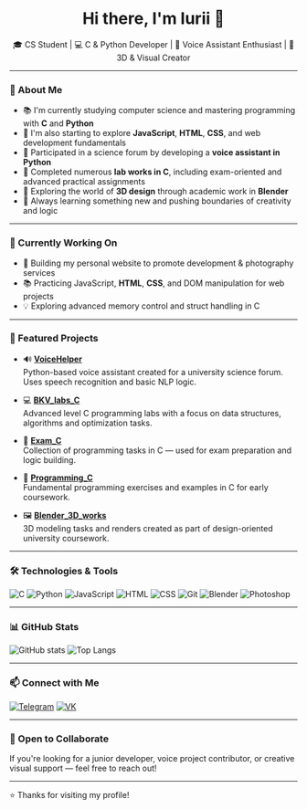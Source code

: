 <h1 align="center">Hi there, I'm Iurii 👋</h1>

<p align="center">
  🎓 CS Student | 💻 C & Python Developer | 🎤 Voice Assistant Enthusiast | 🎨 3D & Visual Creator
</p>

---

### 🧠 About Me

- 📚 I'm currently studying computer science and mastering programming with **C** and **Python**
- 🌱 I'm also starting to explore **JavaScript**, **HTML**, **CSS**, and web development fundamentals
- 🤖 Participated in a science forum by developing a **voice assistant in Python**
- 🧪 Completed numerous **lab works in C**, including exam-oriented and advanced practical assignments
- 🎨 Exploring the world of **3D design** through academic work in **Blender**
- 🧰 Always learning something new and pushing boundaries of creativity and logic

---

### 🧩 Currently Working On

- 🧱 Building my personal website to promote development & photography services  
- 📚 Practicing JavaScript, **HTML**, **CSS**, and DOM manipulation for web projects  
- 💡 Exploring advanced memory control and struct handling in C  

---

### 📂 Featured Projects

- 🔊 **[VoiceHelper](https://github.com/yurbas-art/VoiceHelper)**  
  Python-based voice assistant created for a university science forum. Uses speech recognition and basic NLP logic.

- 💻 **[BKV_labs_C](https://github.com/yurbas-art/BKV_labs_C)**  
  Advanced level C programming labs with a focus on data structures, algorithms and optimization tasks.

- 🧮 **[Exam_C](https://github.com/yurbas-art/Exam_C)**  
  Collection of programming tasks in C — used for exam preparation and logic building.

- 📘 **[Programming_C](https://github.com/yurbas-art/Programming_C)**  
  Fundamental programming exercises and examples in C for early coursework.

- 🖼️ **[Blender_3D_works](https://github.com/yurbas-art/Blender_3D_works)**  
  3D modeling tasks and renders created as part of design-oriented university coursework.

---

### 🛠️ Technologies & Tools

![C](https://img.shields.io/badge/-C-000?style=flat&logo=c)
![Python](https://img.shields.io/badge/-Python-000?style=flat&logo=python)
![JavaScript](https://img.shields.io/badge/-JavaScript-000?style=flat&logo=javascript)
![HTML](https://img.shields.io/badge/-HTML-000?style=flat&logo=html5)
![CSS](https://img.shields.io/badge/-CSS-000?style=flat&logo=css3)
![Git](https://img.shields.io/badge/-Git-000?style=flat&logo=git)
![Blender](https://img.shields.io/badge/-Blender-000?style=flat&logo=blender)
![Photoshop](https://img.shields.io/badge/-Photoshop-000?style=flat&logo=adobecreativecloud)

---

### 📊 GitHub Stats

![GitHub stats](https://github-readme-stats.vercel.app/api?username=yurbas-art&show_icons=true&theme=radical)
![Top Langs](https://github-readme-stats.vercel.app/api/top-langs/?username=yurbas-art&layout=compact)

---

### 📫 Connect with Me

[![Telegram](https://img.shields.io/badge/-Telegram-2CA5E0?style=flat&logo=telegram&logoColor=white)](https://t.me/lenel03)
[![VK](https://img.shields.io/badge/-VK-4680C2?style=flat&logo=vk&logoColor=white)](https://vk.com/lenel_official)

---

### 🤝 Open to Collaborate

If you're looking for a junior developer, voice project contributor, or creative visual support — feel free to reach out!

---

⭐️ Thanks for visiting my profile!
